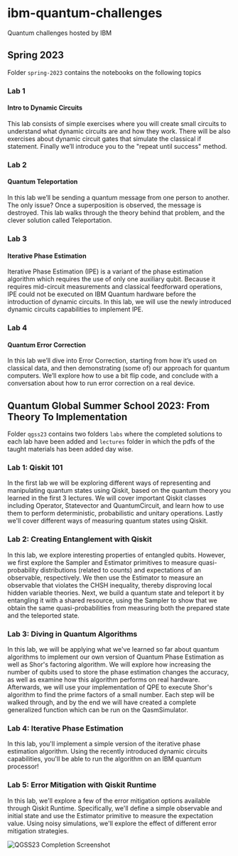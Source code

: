 # ibm-quantum-challenges

Quantum challenges hosted by IBM

## Spring 2023

Folder `spring-2023` contains the notebooks on the following topics 
### Lab 1
#### Intro to Dynamic Circuits

This lab consists of simple exercises where you will create small circuits to understand what dynamic circuits are and how they work. There will be also exercises about dynamic circuit gates that simulate the classical if statement. Finally we’ll introduce you to the "repeat until success" method.

### Lab 2
#### Quantum Teleportation

In this lab we’ll be sending a quantum message from one person to another. The only issue? Once a superposition is observed, the message is destroyed. This lab walks through the theory behind that problem, and the clever solution called Teleportation.

### Lab 3
#### Iterative Phase Estimation

Iterative Phase Estimation (IPE) is a variant of the phase estimation algorithm which requires the use of only one auxiliary qubit. Because it requires mid-circuit measurements and classical feedforward operations, IPE could not be executed on IBM Quantum hardware before the introduction of dynamic circuits. In this lab, we will use the newly introduced dynamic circuits capabilities to implement IPE.

### Lab 4
#### Quantum Error Correction

In this lab we’ll dive into Error Correction, starting from how it’s used on classical data, and then demonstrating (some of) our approach for quantum computers. We’ll explore how to use a bit flip code, and conclude with a conversation about how to run error correction on a real device.

## Quantum Global Summer School 2023: From Theory To Implementation

Folder `qgss23` contains two folders `labs` where the completed solutions to each lab have been added and `lectures` folder in which the pdfs of the taught materials has been added day wise. 

### Lab 1: Qiskit 101

In the first lab we will be exploring different ways of representing and manipulating quantum states using Qiskit, based on the quantum theory you learned in the first 3 lectures. We will cover important Qiskit classes including Operator, Statevector and QuantumCircuit, and learn how to use them to perform deterministic, probabilistic and unitary operations. Lastly we'll cover different ways of measuring quantum states using Qiskit.

### Lab 2: Creating Entanglement with Qiskit

In this lab, we explore interesting properties of entangled qubits. However, we first explore the Sampler and Estimator primitives to measure quasi-probability distributions (related to counts) and expectations of an observable, respectively. We then use the Estimator to measure an observable that violates the CHSH inequality, thereby disproving local hidden variable theories. Next, we build a quantum state and teleport it by entangling it with a shared resource, using the Sampler to show that we obtain the same quasi-probabilities from measuring both the prepared state and the teleported state.

### Lab 3: Diving in Quantum Algorithms

In this lab, we will be applying what we've learned so far about quantum algorithms to implement our own version of Quantum Phase Estimation as well as Shor's factoring algorithm. We will explore how increasing the number of qubits used to store the phase estimation changes the accuracy, as well as examine how this algorithm performs on real hardware. Afterwards, we will use your implementation of QPE to execute Shor's algorithm to find the prime factors of a small number. Each step will be walked through, and by the end we will have created a complete generalized function which can be run on the QasmSimulator.

### Lab 4: Iterative Phase Estimation

In this lab, you'll implement a simple version of the iterative phase estimation algorithm. Using the recently introduced dynamic circuits capabilities, you'll be able to run the algorithm on an IBM quantum processor!

### Lab 5: Error Mitigation with Qiskit Runtime

In this lab, we'll explore a few of the error mitigation options available through Qiskit Runtime. Specifically, we'll define a simple observable and initial state and use the Estimator primitive to measure the expectation value. Using noisy simulations, we'll explore the effect of different error mitigation strategies.

![QGSS23 Completion Screenshot](https://raw.githubusercontent.com/tapashreepradhan/ibm-quantum-challenge/imgs/qgss23.png)